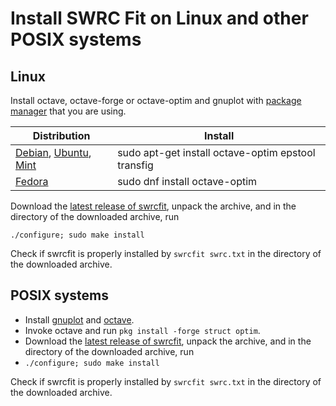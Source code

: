 # Install SWRC Fit on Linux and other POSIX systems

## Linux
Install octave, octave-forge or octave-optim and gnuplot with
[package manager](http://en.wikipedia.org/wiki/Package_management_system)
that you are using.

|Distribution |Install|
|-------------|-------|
|[Debian](https://www.debian.org/), [Ubuntu](http://www.ubuntu.com/), [Mint](http://linuxmint.com/)| sudo apt-get install octave-optim epstool transfig|
|[Fedora](https://getfedora.org/)  | sudo dnf install octave-optim|

Download the [latest release of swrcfit](https://github.com/sekika/swrcfit/releases),
unpack the archive, and in the directory of the downloaded archive, run
```
./configure; sudo make install
```

Check if swrcfit is properly installed by `swrcfit swrc.txt` in the directory of the downloaded archive.

## POSIX systems

- Install [gnuplot](http://www.gnuplot.info/) and [octave](https://www.gnu.org/software/octave/).
- Invoke octave and run `pkg install -forge struct optim`.
- Download the [latest release of swrcfit](https://github.com/sekika/swrcfit/releases),
unpack the archive, and in the directory of the downloaded archive, run
 - `./configure; sudo make install`

Check if swrcfit is properly installed by `swrcfit swrc.txt` in the directory of the downloaded archive.

